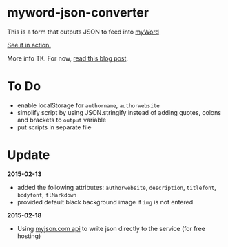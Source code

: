 # myword-json-converter
This is a form that outputs JSON to feed into [myWord](https://github.com/scripting/myWord)

[See it in action.](http://javascript.jeffreykishner.com/myword-json-converter/)

More info TK. For now, [read this blog post](http://thoughts.jeffreykishner.com/a-simple-form-for-publishing-to-myword-io).

To Do
=====

* enable localStorage for `authorname`, `authorwebsite`
* simplify script by using JSON.stringify instead of adding quotes, colons and brackets to `output` variable
* put scripts in separate file

Update
======

**2015-02-13**

* added the following attributes: `authorwebsite`, `description`, `titlefont`, `bodyfont`, `flMarkdown`
* provided default black background image if `img` is not entered

**2015-02-18**

* Using [myjson.com api](http://myjson.com/api) to write json directly to the service (for free hosting)

